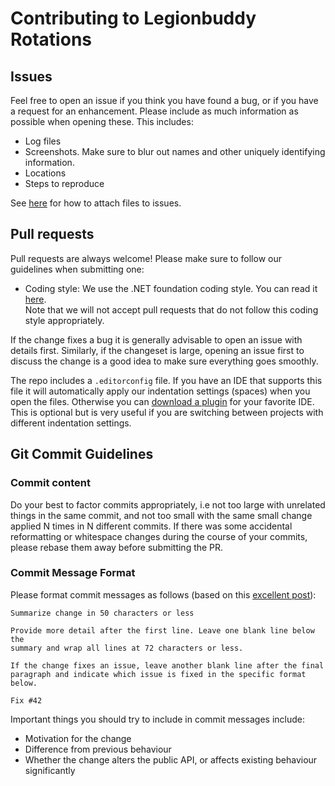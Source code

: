 # Contributing to Legionbuddy Rotations

## Issues

Feel free to open an issue if you think you have found a bug, or if you have a request
for an enhancement. Please include as much information as possible when opening these.
This includes:
* Log files
* Screenshots. Make sure to blur out names and other uniquely identifying information.
* Locations
* Steps to reproduce

See [here](https://help.github.com/articles/file-attachments-on-issues-and-pull-requests/) for how to attach files to issues.

## Pull requests

Pull requests are always welcome! Please make sure to follow our guidelines when submitting one:
* Coding style: We use the .NET foundation coding style. You can read it [here](https://github.com/dotnet/corefx/blob/master/Documentation/coding-guidelines/coding-style.md).  
Note that we will not accept pull requests that do not follow this coding style appropriately.

If the change fixes a bug it is generally advisable to open an issue with details first. Similarly,
if the changeset is large, opening an issue first to discuss the change is a good idea to make
sure everything goes smoothly.

The repo includes a `.editorconfig` file. If you have an IDE that supports this file
it will automatically apply our indentation settings (spaces) when you open the files.
Otherwise you can [download a plugin](http://editorconfig.org/) for your favorite IDE.
This is optional but is very useful if you are switching between projects with different
indentation settings.

## Git Commit Guidelines

### Commit content

Do your best to factor commits appropriately, i.e not too large with unrelated
things in the same commit, and not too small with the same small change applied N
times in N different commits. If there was some accidental reformatting or whitespace
changes during the course of your commits, please rebase them away before submitting
the PR.

### Commit Message Format
Please format commit messages as follows (based on this [excellent post](http://tbaggery.com/2008/04/19/a-note-about-git-commit-messages.html)):

```
Summarize change in 50 characters or less

Provide more detail after the first line. Leave one blank line below the
summary and wrap all lines at 72 characters or less.

If the change fixes an issue, leave another blank line after the final
paragraph and indicate which issue is fixed in the specific format
below.

Fix #42
```

Important things you should try to include in commit messages include:
* Motivation for the change
* Difference from previous behaviour
* Whether the change alters the public API, or affects existing behaviour significantly
